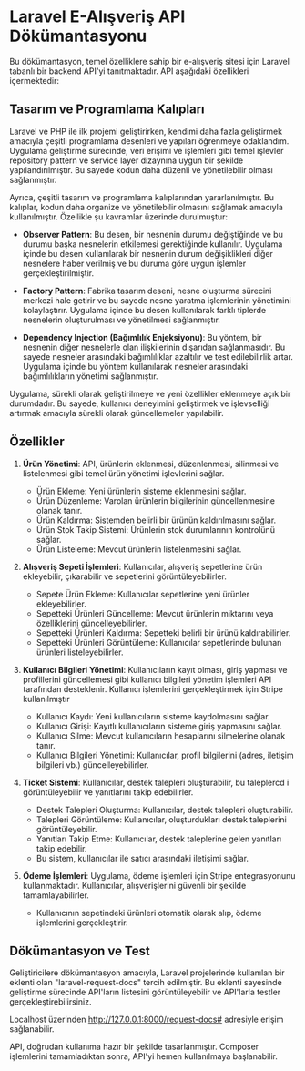 # Laravel E-Alışveriş API Dökümantasyonu

Bu dökümantasyon, temel özelliklere sahip bir e-alışveriş sitesi için Laravel tabanlı bir backend API'yi tanıtmaktadır. API aşağıdaki özellikleri içermektedir:

## Tasarım ve Programlama Kalıpları

Laravel ve PHP ile ilk projemi geliştirirken, kendimi daha fazla geliştirmek amacıyla çeşitli programlama desenleri ve yapıları öğrenmeye odaklandım.
Uygulama geliştirme sürecinde, veri erişimi ve işlemleri gibi temel işlevler repository pattern ve service layer dizaynına uygun bir şekilde yapılandırılmıştır. Bu sayede kodun daha düzenli ve yönetilebilir olması sağlanmıştır.

Ayrıca, çeşitli tasarım ve programlama kalıplarından yararlanılmıştır. Bu kalıplar, kodun daha organize ve yönetilebilir olmasını sağlamak amacıyla kullanılmıştır. Özellikle şu kavramlar üzerinde durulmuştur:

- **Observer Pattern**: Bu desen, bir nesnenin durumu değiştiğinde ve bu durumu başka nesnelerin etkilemesi gerektiğinde kullanılır. Uygulama içinde bu desen kullanılarak bir nesnenin durum değişiklikleri diğer nesnelere haber verilmiş ve bu duruma göre uygun işlemler gerçekleştirilmiştir.

- **Factory Pattern**: Fabrika tasarım deseni, nesne oluşturma sürecini merkezi hale getirir ve bu sayede nesne yaratma işlemlerinin yönetimini kolaylaştırır. Uygulama içinde bu desen kullanılarak farklı tiplerde nesnelerin oluşturulması ve yönetilmesi sağlanmıştır.

- **Dependency Injection (Bağımlılık Enjeksiyonu)**: Bu yöntem, bir nesnenin diğer nesnelerle olan ilişkilerinin dışarıdan sağlanmasıdır. Bu sayede nesneler arasındaki bağımlılıklar azaltılır ve test edilebilirlik artar. Uygulama içinde bu yöntem kullanılarak nesneler arasındaki bağımlılıkların yönetimi sağlanmıştır.

Uygulama, sürekli olarak geliştirilmeye ve yeni özellikler eklenmeye açık bir durumdadır. Bu sayede, kullanıcı deneyimini geliştirmek ve işlevselliği artırmak amacıyla sürekli olarak güncellemeler yapılabilir.

## Özellikler

1.  **Ürün Yönetimi**: API, ürünlerin eklenmesi, düzenlenmesi, silinmesi ve listelenmesi gibi temel ürün yönetimi işlevlerini sağlar.

    - Ürün Ekleme: Yeni ürünlerin sisteme eklenmesini sağlar.
    - Ürün Düzenleme: Varolan ürünlerin bilgilerinin güncellenmesine olanak tanır.
    - Ürün Kaldırma: Sistemden belirli bir ürünün kaldırılmasını sağlar.
    - Ürün Stok Takip Sistemi: Ürünlerin stok durumlarının kontrolünü sağlar.
    - Ürün Listeleme: Mevcut ürünlerin listelenmesini sağlar.

2.  **Alışveriş Sepeti İşlemleri**: Kullanıcılar, alışveriş sepetlerine ürün ekleyebilir, çıkarabilir ve sepetlerini görüntüleyebilirler.

    - Sepete Ürün Ekleme: Kullanıcılar sepetlerine yeni ürünler ekleyebilirler.
    - Sepetteki Ürünleri Güncelleme: Mevcut ürünlerin miktarını veya özelliklerini güncelleyebilirler.
    - Sepetteki Ürünleri Kaldırma: Sepetteki belirli bir ürünü kaldırabilirler.
    - Sepetteki Ürünleri Görüntüleme: Kullanıcılar sepetlerinde bulunan ürünleri listeleyebilirler.

3.  **Kullanıcı Bilgileri Yönetimi**: Kullanıcıların kayıt olması, giriş yapması ve profillerini güncellemesi gibi kullanıcı bilgileri yönetim işlemleri API tarafından desteklenir. Kullanıcı işlemlerini gerçekleştirmek için Stripe kullanılmıştır

    - Kullanıcı Kaydı: Yeni kullanıcıların sisteme kaydolmasını sağlar.
    - Kullanıcı Girişi: Kayıtlı kullanıcıların sisteme giriş yapmasını sağlar.
    - Kullanıcı Silme: Mevcut kullanıcıların hesaplarını silmelerine olanak tanır.
    - Kullanıcı Bilgileri Yönetimi: Kullanıcılar, profil bilgilerini (adres, iletişim bilgileri vb.) güncelleyebilirler.

4.  **Ticket Sistemi**: Kullanıcılar, destek talepleri oluşturabilir, bu taleplercd i görüntüleyebilir ve yanıtlarını takip edebilirler.

    - Destek Talepleri Oluşturma: Kullanıcılar, destek talepleri oluşturabilir.
    - Talepleri Görüntüleme: Kullanıcılar, oluşturdukları destek taleplerini görüntüleyebilir.
    - Yanıtları Takip Etme: Kullanıcılar, destek taleplerine gelen yanıtları takip edebilir.
    - Bu sistem, kullanıcılar ile satıcı arasındaki iletişimi sağlar.

5.  **Ödeme İşlemleri**: Uygulama, ödeme işlemleri için Stripe entegrasyonunu kullanmaktadır. Kullanıcılar, alışverişlerini güvenli bir şekilde tamamlayabilirler.

    - Kullanıcının sepetindeki ürünleri otomatik olarak alıp, ödeme işlemlerini gerçekleştirir.

## Dökümantasyon ve Test

Geliştiricilere dökümantasyon amacıyla, Laravel projelerinde kullanılan bir eklenti olan "laravel-request-docs" tercih edilmiştir. Bu eklenti sayesinde geliştirme sürecinde API'ların listesini görüntüleyebilir ve API'larla testler gerçekleştirebilirsiniz.

Localhost üzerinden http://127.0.0.1:8000/request-docs# adresiyle erişim sağlanabilir.

API, doğrudan kullanıma hazır bir şekilde tasarlanmıştır. Composer işlemlerini tamamladıktan sonra, API'yi hemen kullanılmaya başlanabilir.
